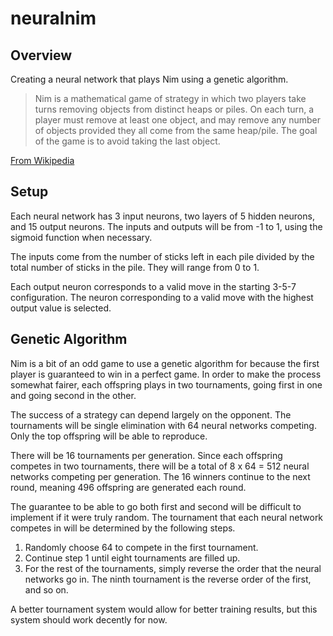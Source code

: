 # neuralnim

## Overview
Creating a neural network that plays Nim using a genetic algorithm.

> Nim is a mathematical game of strategy in which two players take turns removing objects from distinct heaps or piles. On each turn, a player must remove at least one object, and may remove any number of objects provided they all come from the same heap/pile. The goal of the game is to avoid taking the last object.

[From Wikipedia](https://en.wikipedia.org/wiki/Nim "Nim - Wikipedia")

## Setup
Each neural network has 3 input neurons, two layers of 5 hidden neurons, and 15 output neurons. The inputs and outputs will be from -1 to 1, using the sigmoid function when necessary.

The inputs come from the number of sticks left in each pile divided by the total number of sticks in the pile. They will range from 0 to 1.

Each output neuron corresponds to a valid move in the starting 3-5-7 configuration. The neuron corresponding to a valid move with the highest output value is selected.

## Genetic Algorithm
Nim is a bit of an odd game to use a genetic algorithm for because the first player is guaranteed to win in a perfect game. In order to make the process somewhat fairer, each offspring plays in two tournaments, going first in one and going second in the other.

The success of a strategy can depend largely on the opponent. The tournaments will be single elimination with 64 neural networks competing. Only the top offspring will be able to reproduce.

There will be 16 tournaments per generation. Since each offspring competes in two tournaments, there will be a total of 8 x 64 = 512 neural networks competing per generation. The 16 winners continue to the next round, meaning 496 offspring are generated each round.

The guarantee to be able to go both first and second will be difficult to implement if it were truly random. The tournament that each neural network competes in will be determined by the following steps.

1. Randomly choose 64 to compete in the first tournament.
2. Continue step 1 until eight tournaments are filled up.
3. For the rest of the tournaments, simply reverse the order that the neural networks go in. The ninth tournament is the reverse order of the first, and so on.

A better tournament system would allow for better training results, but this system should work decently for now.
